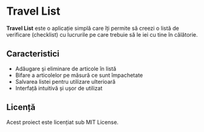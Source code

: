 # Travel List

**Travel List** este o aplicație simplă care îți permite să creezi o listă de verificare (checklist) cu lucrurile pe care trebuie să le iei cu tine în călătorie.

## Caracteristici
- Adăugare și eliminare de articole în listă
- Bifare a articolelor pe măsură ce sunt împachetate
- Salvarea listei pentru utilizare ulterioară
- Interfață intuitivă și ușor de utilizat

## Licență
Acest proiect este licențiat sub MIT License.

